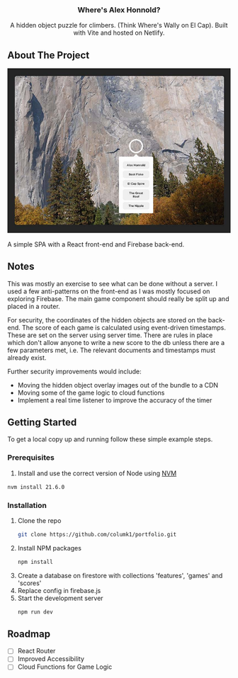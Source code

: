 <a name="readme-top"></a>

<h3 align="center">Where's Alex Honnold?</h3>
  <p align="center">
  A hidden object puzzle for climbers. (Think Where's Wally on El Cap). Built with Vite and hosted on Netlify.
  </p>
</div>

<!-- ABOUT THE PROJECT -->

## About The Project

[![Game Screenshot][game-screenshot]](https://wheres-honnold.netlify.app)

A simple SPA with a React front-end and Firebase back-end.

## Notes

This was mostly an exercise to see what can be done without a server. I used a few anti-patterns on the front-end as I was mostly focused on exploring Firebase. The main game component should really be split up and placed in a router.

For security, the coordinates of the hidden objects are stored on the back-end. The score of each game is calculated using event-driven timestamps. These are set on the server using server time. There are rules in place which don't allow anyone to write a new score to the db unless there are a few parameters met, i.e. The relevant documents and timestamps must already exist.

Further security improvements would include:

- Moving the hidden object overlay images out of the bundle to a CDN
- Moving some of the game logic to cloud functions
- Implement a real time listener to improve the accuracy of the timer

<!-- GETTING STARTED -->

## Getting Started

To get a local copy up and running follow these simple example steps.

### Prerequisites

1. Install and use the correct version of Node using [NVM](https://github.com/nvm-sh/nvm)

```sh
nvm install 21.6.0
```

### Installation

1. Clone the repo
   ```sh
   git clone https://github.com/columk1/portfolio.git
   ```
2. Install NPM packages
   ```sh
   npm install
   ```
3. Create a database on firestore with collections 'features', 'games' and 'scores'
4. Replace config in firebase.js
5. Start the development server
   ```sh
   npm run dev
   ```
   <!-- ROADMAP -->

## Roadmap

- [ ] React Router
- [ ] Improved Accessibility
- [ ] Cloud Functions for Game Logic

<!-- CONTACT -->

<!-- MARKDOWN LINKS & IMAGES -->
<!-- https://www.markdownguide.org/basic-syntax/#reference-style-links -->

[game-screenshot]: screenshots/game.jpg
